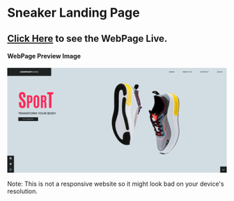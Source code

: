 # Sneaker Landing Page

## [Click Here](https://git-ritesh.github.io/Sneakers-Landing-Page/) to see the WebPage Live.

#### WebPage Preview Image

![WebPage Preview](img/live%20website.png)

Note: This is not a responsive website so it might look bad on your device's resolution. 